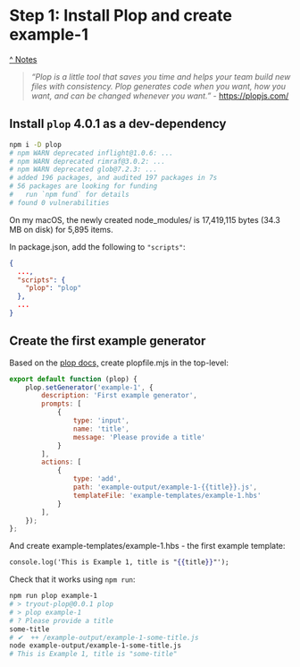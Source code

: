 # Step 1: Install Plop and create example-1

[^ Notes](./00-notes.md)

> _“Plop is a little tool that saves you time and helps your team build new files_
> _with consistency. Plop generates code when you want, how you want, and can be_
> _changed whenever you want.”_ - <https://plopjs.com/>

## Install `plop` 4.0.1 as a dev-dependency

```bash
npm i -D plop
# npm WARN deprecated inflight@1.0.6: ...
# npm WARN deprecated rimraf@3.0.2: ...
# npm WARN deprecated glob@7.2.3: ...
# added 196 packages, and audited 197 packages in 7s
# 56 packages are looking for funding
#   run `npm fund` for details
# found 0 vulnerabilities
```

On my macOS, the newly created node_modules/ is 17,419,115 bytes (34.3 MB on
disk) for 5,895 items.

In package.json, add the following to `"scripts"`:

```json
{
  ...,
  "scripts": {
    "plop": "plop"
  },
  ...
}
```

## Create the first example generator

Based on the [plop docs,](
https://plopjs.com/documentation/#3-create-a-plopfilejs-at-the-root-of-your-project)
create plopfile.mjs in the top-level:

```js
export default function (plop) {
    plop.setGenerator('example-1', {
        description: 'First example generator',
        prompts: [
            {
                type: 'input',
                name: 'title',
                message: 'Please provide a title'
            }
        ],
        actions: [
            {
                type: 'add',
                path: 'example-output/example-1-{{title}}.js',
                templateFile: 'example-templates/example-1.hbs'
            }
        ],
    });
};
```

And create example-templates/example-1.hbs - the first example template:

```hbs
console.log('This is Example 1, title is "{{title}}"');
```

Check that it works using `npm run`:

```bash
npm run plop example-1
# > tryout-plop@0.0.1 plop
# > plop example-1
# ? Please provide a title
some-title
# ✔  ++ /example-output/example-1-some-title.js
node example-output/example-1-some-title.js
# This is Example 1, title is "some-title"
```


